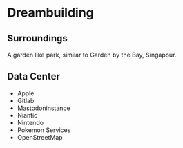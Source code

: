 # Dreambuilding


## Surroundings
A garden like park, similar to Garden by the Bay, Singapour.

## Data Center
* Apple
* Gitlab
* Mastodoninstance
* Niantic
* Nintendo
* Pokemon Services
* OpenStreetMap
